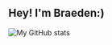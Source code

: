 ## Hey! I'm Braeden:)

![My GitHub stats](https://github-readme-stats.vercel.app/api?username=BraedenTurner22&show_icons=true&theme=merko)

<!--
**BraedenTurner22/BraedenTurner22** is a ✨ _special_ ✨ repository because its `README.md` (this file) appears on your GitHub profile.

Here are some ideas to get you started:

- 🔭 I’m currently working on ...
- 🌱 I’m currently learning ...
- 👯 I’m looking to collaborate on ...
- 🤔 I’m looking for help with ...
- 💬 Ask me about ...
- 📫 How to reach me: ...
- 😄 Pronouns: ...
- ⚡ Fun fact: ...
-->
